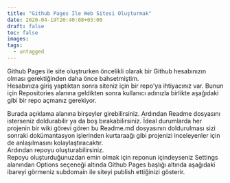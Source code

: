 ```yaml
---
title: "Github Pages İle Web Sitesi Oluşturmak"
date: 2020-04-19T20:40:08+03:00
draft: false
toc: false
images:
tags:
  - untagged
---
```


Github Pages ile site oluştrurken öncelikli olarak bir Github hesabınızın olması gerektiğinden daha önce bahsetmiştim.\
Hesabınıza giriş yaptıktan sonra siteniz için bir repo'ya ihtiyacınız var. Bunun için Repositories alanına geldikten sonra kullanıcı adınızla birlikte aşağıdaki
gibi bir repo açmanız gerekiyor.


Burada açıklama alanına birşeyler girebilirsiniz. 
Ardından Readme dosyasını isterseniz doldurabilir ya da boş bırakabilirsiniz. İdeal durumlarda her projenin bir wiki görevi gören bu Readme.md
dosyasının doldurulması sizi sonraki dokümantasyon işlerinden kurtaraağı gibi projenizi inceleyenler için de anlaşılmasını kolaylaştıracaktır.\
Ardından repoyu oluşturabilirsiniz. \
Repoyu oluşturduğunuzdan emin olmak için reponun içindeyseniz Settings alanından Options seçeneği altında Github Pages başlığı altında aşağıdaki
ibareyi görmeniz subdomain ile siteyi publish ettiğinizi gösterir. 

